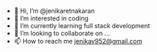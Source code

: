 - 👋 Hi, I’m @jenikaretnakaran
- 👀 I’m interested in coding
- 🌱 I’m currently learning full stack development
- 💞️ I’m looking to collaborate on ...
- 📫 How to reach me jenikav952@gmail.com

<!---
jenikaretnakaran/jenikaretnakaran is a ✨ special ✨ repository because its `README.md` (this file) appears on your GitHub profile.
You can click the Preview link to take a look at your changes.
--->
